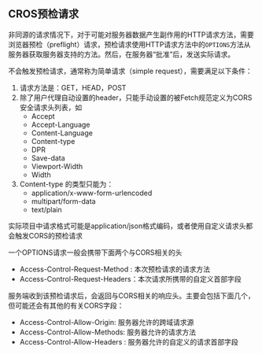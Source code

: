 
## CROS预检请求
非同源的请求情况下，对于可能对服务器数据产生副作用的HTTP请求方法，需要浏览器预检（preflight）请求，预检请求使用HTTP请求方法中的`OPTIONS`方法从服务器获取服务器支持的方法。然后，在服务器“批准”后，发送实际请求。

不会触发预检请求，通常称为简单请求（simple request），需要满足以下条件：
1. 请求方法是：GET，HEAD，POST
2. 除了用户代理自动设置的header，只能手动设置的被Fetch规范定义为CORS安全请求头列表，如
    * Accept
    * Accept-Language
    * Content-Language
    * Content-type
    * DPR
    * Save-data
    * Viewport-Width
    * Width
3. Content-type 的类型只能为：
    * application/x-www-form-urlencoded
    * multipart/form-data
    * text/plain

实际项目中请求格式可能是application/json格式编码，或者使用自定义请求头都会触发CORS的预检请求

一个OPTIONS请求一般会携带下面两个与CORS相关的头
* Access-Control-Request-Method : 本次预检请求的请求方法
* Access-Control-Request-Headers：本次请求所携带的自定义首部字段

服务端收到该预检请求后，会返回与CORS相关的响应头。主要会包括下面几个，但可能还会有其他的有关CORS字段：
* Access-Control-Allow-Origin: 服务器允许的跨域请求源
* Access-Control-Allow-Methods: 服务器允许的请求方法
* Access-Control-Allow-Headers : 服务器允许的自定义的请求首部字段
